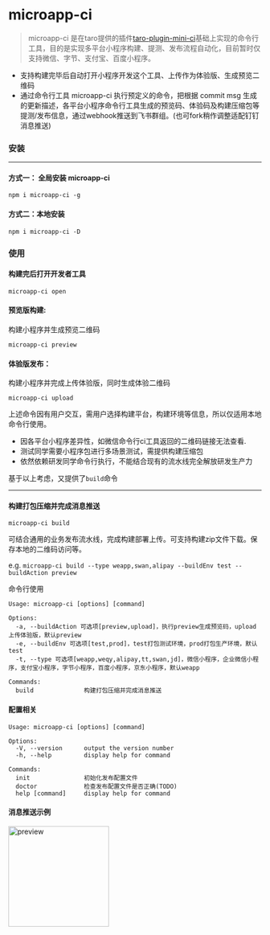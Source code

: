 # microapp-ci

> microapp-ci 是在taro提供的插件[taro-plugin-mini-ci][1]基础上实现的命令行工具，目的是实现多平台小程序构建、提测、发布流程自动化，目前暂时仅支持微信、字节、支付宝、百度小程序。
 
 - 支持构建完毕后自动打开小程序开发这个工具、上传作为体验版、生成预览二维码
 - 通过命令行工具 microapp-ci 执行预定义的命令，把根据 commit msg 生成的更新描述，各平台小程序命令行工具生成的预览码、体验码及构建压缩包等提测/发布信息，通过webhook推送到飞书群组。(也可fork稍作调整适配钉钉消息推送)

### 安装
---
#### 方式一： 全局安装 microapp-ci
```
npm i microapp-ci -g
```

#### 方式二：本地安装
```
npm i microapp-ci -D
```

### 使用
####  构建完后打开开发者工具
```
microapp-ci open  
```
#### 预览版构建:
构建小程序并生成预览二维码
```
microapp-ci preview  
```
#### 体验版发布：
构建小程序并完成上传体验版，同时生成体验二维码
```
microapp-ci upload 
```
上述命令因有用户交互，需用户选择构建平台，构建环境等信息，所以仅适用本地命令行使用。
 - 因各平台小程序差异性，如微信命令行ci工具返回的二维码链接无法查看.
 - 测试同学需要小程序包进行多场景测试，需提供构建压缩包
 - 依然依赖研发同学命令行执行，不能结合现有的流水线完全解放研发生产力
 
基于以上考虑，又提供了`build`命令

---

#### 构建打包压缩并完成消息推送
```
microapp-ci build 
```
可结合通用的业务发布流水线，完成构建部署上传。可支持构建zip文件下载。保存本地的二维码访问等。

e.g.
```microapp-ci build --type weapp,swan,alipay --buildEnv test --buildAction preview```

命令行使用
```
Usage: microapp-ci [options] [command]

Options:
  -a, --buildAction 可选项[preview,upload]，执行preview生成预览码，upload上传体验版，默认preview
  -e, --buildEnv 可选项[test,prod]，test打包测试环境，prod打包生产环境，默认test
  -t, --type 可选项[weapp,weqy,alipay,tt,swan,jd]，微信小程序，企业微信小程序，支付宝小程序，字节小程序，百度小程序，京东小程序，默认weapp

Commands:
  build              构建打包压缩并完成消息推送

```
#### 配置相关
```
Usage: microapp-ci [options] [command]

Options:
  -V, --version      output the version number
  -h, --help         display help for command

Commands:
  init               初始化发布配置文件
  doctor             检查发布配置文件是否正确(TODO)
  help [command]     display help for command
```
#### 消息推送示例

<img src="https://raw.githubusercontent.com/marsczen/microapp-ci/master/preview.png" alt="preview" width="200"/>


  [1]: https://github.com/NervJS/taro/tree/next/packages/taro-plugin-mini-ci